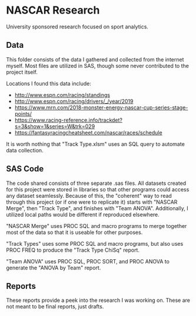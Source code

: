 # NASCAR Research
University sponsored research focused on sport analytics.

## Data
This folder consists of the data I gathered and collected from the internet myself. Most files are utilized in SAS, though some never contributed to the project itself. 

Locations I found this data include:
- http://www.espn.com/racing/standings
- http://www.espn.com/racing/drivers/_/year/2019
- https://www.mrn.com/2018-monster-energy-nascar-cup-series-stage-points/
- https://www.racing-reference.info/trackdet?s=3&show=1&series=W&trk=029
- https://fantasyracingcheatsheet.com/nascar/races/schedule

It is worth nothing that "Track Type.xlsm" uses an SQL query to automate data collection.

## SAS Code
The code shared consists of three separate .sas files. All datasets created for this project were stored in libraries so that other programs could access any dataset seamlessly. Because of this, the "coherent" way to read through this project (or if one were to replicate it) starts with "NASCAR Merge", then "Track Type", and finishes with "Team ANOVA". Additionally, I utilized local paths would be different if reproduced elsewhere.

"NASCAR Merge" uses PROC SQL and macro programs to merge together most of the data so that it is useable for other purposes. 

"Track Types" uses some PROC SQL and macro programs, but also uses PROC FREQ to produce the "Track Type ChiSq" report.

"Team ANOVA" uses PROC SQL, PROC SORT, and PROC ANOVA to generate the "ANOVA by Team" report.

## Reports
These reports provide a peek into the research I was working on. These are not meant to be final reports, just drafts. 
